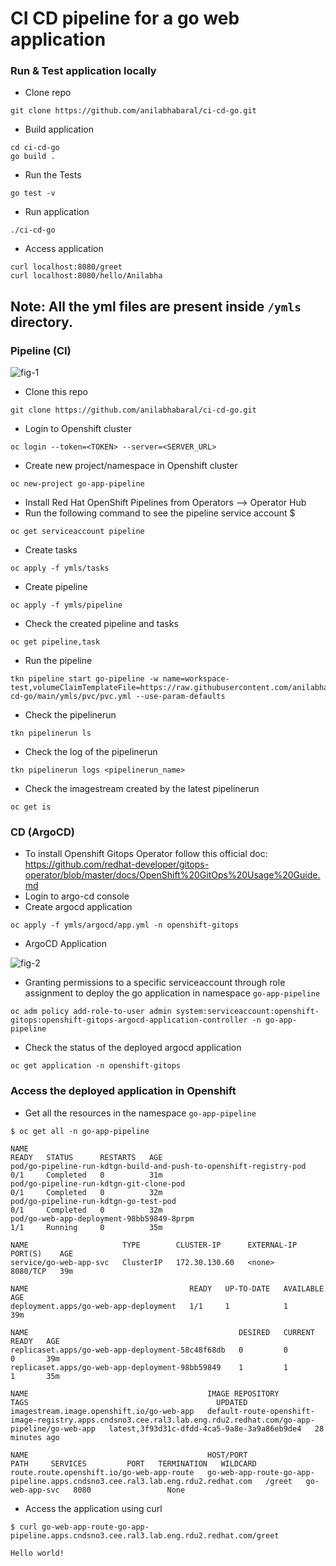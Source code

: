 # CI CD pipeline for a go web application

### Run & Test application locally
- Clone repo
```
git clone https://github.com/anilabhabaral/ci-cd-go.git
```
- Build application
```
cd ci-cd-go
go build .
```
- Run the Tests
```
go test -v 
```
- Run application
```
./ci-cd-go
```
- Access application
```
curl localhost:8080/greet
curl localhost:8080/hello/Anilabha
```
## Note: All the yml files are present inside `/ymls` directory.

### Pipeline (CI)

![fig-1](https://github.com/anilabhabaral/ci-cd-go/blob/main/screenshot/pipeline.png)


- Clone this repo 
```
git clone https://github.com/anilabhabaral/ci-cd-go.git
```
- Login to Openshift cluster 
```
oc login --token=<TOKEN> --server=<SERVER_URL>
```
- Create new project/namespace in Openshift cluster 
```
oc new-project go-app-pipeline
```
- Install Red Hat OpenShift Pipelines from Operators --> Operator Hub
- Run the following command to see the pipeline service account $
```
oc get serviceaccount pipeline
```

- Create tasks
```
oc apply -f ymls/tasks 
```
- Create pipeline
```
oc apply -f ymls/pipeline 
```
- Check the created pipeline and tasks
```
oc get pipeline,task 
```
- Run the pipeline
```
tkn pipeline start go-pipeline -w name=workspace-test,volumeClaimTemplateFile=https://raw.githubusercontent.com/anilabhabaral/ci-cd-go/main/ymls/pvc/pvc.yml --use-param-defaults
```
- Check the pipelinerun
```
tkn pipelinerun ls
```
- Check the log of the pipelinerun
```
tkn pipelinerun logs <pipelinerun_name>
```
- Check the imagestream created by the latest pipelinerun
```
oc get is
```

### CD (ArgoCD)
- To install Openshift Gitops Operator follow this official doc: https://github.com/redhat-developer/gitops-operator/blob/master/docs/OpenShift%20GitOps%20Usage%20Guide.md
- Login to argo-cd console
- Create argocd application 
```
oc apply -f ymls/argocd/app.yml -n openshift-gitops
```
- ArgoCD Application

![fig-2](https://github.com/anilabhabaral/ci-cd-go/blob/main/screenshot/argo-app.png)

- Granting permissions to a specific serviceaccount through role assignment to deploy the go application in namespace `go-app-pipeline`
```
oc adm policy add-role-to-user admin system:serviceaccount:openshift-gitops:openshift-gitops-argocd-application-controller -n go-app-pipeline
```
- Check the status of the deployed argocd application 
```
oc get application -n openshift-gitops
```

### Access the deployed application in Openshift

- Get all the resources in the namespace `go-app-pipeline`
```
$ oc get all -n go-app-pipeline

NAME                                                                 READY   STATUS      RESTARTS   AGE
pod/go-pipeline-run-kdtgn-build-and-push-to-openshift-registry-pod   0/1     Completed   0          31m
pod/go-pipeline-run-kdtgn-git-clone-pod                              0/1     Completed   0          32m
pod/go-pipeline-run-kdtgn-go-test-pod                                0/1     Completed   0          32m
pod/go-web-app-deployment-98bb59849-8prpm                            1/1     Running     0          35m

NAME                     TYPE        CLUSTER-IP      EXTERNAL-IP   PORT(S)    AGE
service/go-web-app-svc   ClusterIP   172.30.130.60   <none>        8080/TCP   39m

NAME                                    READY   UP-TO-DATE   AVAILABLE   AGE
deployment.apps/go-web-app-deployment   1/1     1            1           39m

NAME                                               DESIRED   CURRENT   READY   AGE
replicaset.apps/go-web-app-deployment-58c48f68db   0         0         0       39m
replicaset.apps/go-web-app-deployment-98bb59849    1         1         1       35m

NAME                                        IMAGE REPOSITORY                                                                                                  TAGS                                          UPDATED
imagestream.image.openshift.io/go-web-app   default-route-openshift-image-registry.apps.cndsno3.cee.ral3.lab.eng.rdu2.redhat.com/go-app-pipeline/go-web-app   latest,3f93d31c-dfdd-4ca5-9a8e-3a9a86eb9de4   28 minutes ago

NAME                                        HOST/PORT                                                                        PATH     SERVICES         PORT   TERMINATION   WILDCARD
route.route.openshift.io/go-web-app-route   go-web-app-route-go-app-pipeline.apps.cndsno3.cee.ral3.lab.eng.rdu2.redhat.com   /greet   go-web-app-svc   8080                 None

```

- Access the application using curl
```
$ curl go-web-app-route-go-app-pipeline.apps.cndsno3.cee.ral3.lab.eng.rdu2.redhat.com/greet 
        
Hello world! 

```
